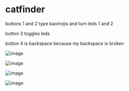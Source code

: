 # catfinder

buttons 1 and 2 type kaomojis and turn leds 1 and 2

button 3 toggles leds

button 4 is backspace because my backspace is broken


![image](https://github.com/user-attachments/assets/d25cef7a-47d3-4d7d-9c1c-dc66b0570840)

![image](https://github.com/user-attachments/assets/c8f40580-91da-4a05-84a9-4e6b5f94f11f)

![image](https://github.com/user-attachments/assets/8d64c2f6-8183-452a-abcc-01072d1202ae)

![image](https://github.com/user-attachments/assets/b4d1fe4a-b3f0-4a17-b688-63f4016d36cd)
